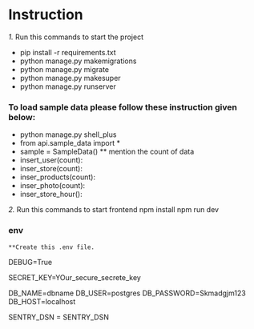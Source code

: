# Instruction

_1._ Run this commands to start the project

- pip install -r requirements.txt
- python manage.py makemigrations
- python manage.py migrate
- python manage.py makesuper
- python manage.py runserver

### To load sample data please follow these instruction given below:

- python manage.py shell_plus
- from api.sample_data import \*
- sample = SampleData()
  \*\* mention the count of data
- insert_user(count):
- inser_store(count):
- inser_products(count):
- inser_photo(count):
- inser_store_hour():

_2._ Run this commands to start frontend
npm install
npm run dev

### env

    **Create this .env file.

DEBUG=True

SECRET_KEY=YOur_secure_secrete_key

DB_NAME=dbname
DB_USER=postgres
DB_PASSWORD=Skmadgjm123
DB_HOST=localhost

SENTRY_DSN = SENTRY_DSN
